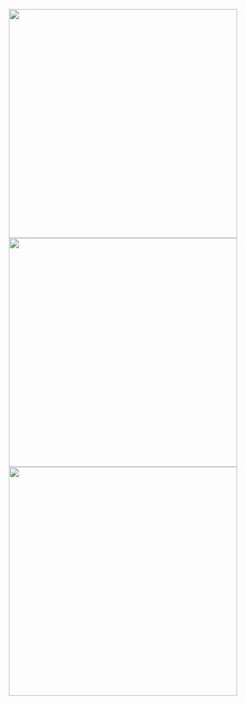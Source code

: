 <p align="center">
<img src="https://github-readme-stats.vercel.app/api?username=mwoznowski&show_icons=true" width="410"/>
<img src="https://github-profile-trophy.vercel.app/?username=mwoznowski" width="410"/>
<img src="https://github-readme-stats.vercel.app/api/top-langs/?username=mwoznowski" width="410"/>
</p>

